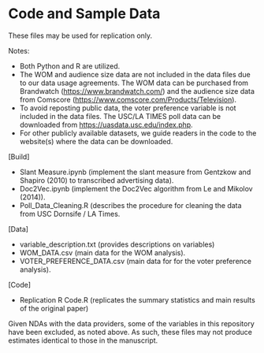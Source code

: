 # Code and Sample Data

These files may be used for replication only.

Notes:
- Both Python and R are utilized.
- The WOM and audience size data are not included in the data files due to our data usage agreements. The WOM data can be purchased from Brandwatch (https://www.brandwatch.com/) and the audience size data from Comscore (https://www.comscore.com/Products/Television).
- To avoid reposting public data, the voter preference variable is not included in the data files. The USC/LA TIMES poll data can be downloaded from https://uasdata.usc.edu/index.php.
- For other publicly available datasets, we guide readers in the code to the website(s) where the data can be downloaded. 

[Build]
- Slant Measure.ipynb (implement the slant measure from Gentzkow and Shapiro (2010) to transcribed advertising data).
- Doc2Vec.ipynb (implement the Doc2Vec algorithm from Le and Mikolov (2014)).
- Poll_Data_Cleaning.R (describes the procedure for cleaning the data from USC Dornsife / LA Times.

[Data]
- variable_description.txt (provides descriptions on variables)
- WOM_DATA.csv (main data for the WOM analysis).
- VOTER_PREFERENCE_DATA.csv (main data for for the voter preference analysis).

[Code]
- Replication R Code.R (replicates the summary statistics and main results of the original paper)

Given NDAs with the data providers, some of the variables in this repository have been excluded, as noted above. As such, these files may not produce estimates identical to those in the manuscript. 
